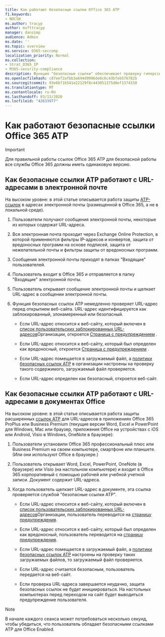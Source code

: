 ```yaml
---
title: Как работают безопасные ссылки Office 365 ATP
f1.keywords:
- NOCSH
ms.author: tracyp
author: msfttracyp
manager: dansimp
audience: Admin
ms.date: ''
ms.topic: overview
ms.service: O365-seccomp
localization_priority: Normal
ms.collection:
- Strat_O365_IP
- M365-security-compliance
description: Функция "безопасные ссылки" обеспечивает проверку гиперссылок в документах Office и в сообщениях электронной почты. Прочтите эту статью, чтобы узнать, как работают безопасные ссылки ATP.
ms.openlocfilehash: c87eef2afbb3a694d9906de0c6c43bfeb576782b
ms.sourcegitcommit: 93e6bf1b541e22129f8c443051375d0ef1374150
ms.translationtype: MT
ms.contentlocale: ru-RU
ms.lasthandoff: 03/13/2020
ms.locfileid: "42633977"
---
```

# <a name="how-office-365-atp-safe-links-works"></a>Как работают безопасные ссылки Office 365 ATP
> [!IMPORTANT] 
> Для правильной работы ссылок Office 365 ATP для безопасной работы все службы Office 365 должны иметь одинаковую версию.
         
## <a name="how-atp-safe-links-works-with-urls-in-email"></a>Как безопасные ссылки ATP работают с URL-адресами в электронной почте

На высоком уровне: в этой статье описывается работа защиты [ATP-ссылок](atp-safe-links.md) в адресах электронной почты (размещенной в Office 365, а не в локальной среде).
  
1. Пользователи получают сообщения электронной почты, некоторые из которых содержат URL-адреса.
    
2. Вся электронная почта проходит через Exchange Online Protection, в которой применяются фильтры IP-адресов и конвертов, защита от вредоносных программ на основе подписей, защита от нежелательной почты и фильтры защиты от вредоносных программ. 
    
3. Сообщения электронной почты приходят в папках "Входящие" пользователей.
    
4. Пользователь входит в Office 365 и отправляется в папку "Входящие" электронной почты.
    
5. Пользователь открывает сообщение электронной почты и щелкает URL-адрес в сообщении электронной почты.
    
6. Функция безопасных ссылок ATP немедленно проверяет URL-адрес перед открытием веб-сайта. URL-адрес идентифицируется как заблокированный, злонамеренный или безопасный.
        
   - Если URL-адрес относится к веб-сайту, который включен в [список пользовательских заблокированных URL-адресов](set-up-a-custom-blocked-urls-list-wtih-atp.md)Организации, откроется [Страница с предупреждением](atp-safe-links-warning-pages.md) . 
    
   - Если URL-адрес относится к веб-сайту, который был определен как вредоносный, откроется [Страница с предупреждением](atp-safe-links-warning-pages.md) . 
    
   - Если URL-адрес помещается в загружаемый файл, а [политики безопасных ссылок ATP](set-up-atp-safe-links-policies.md) в организации настроены на проверку такого содержимого, загружаемый файл проверяется. 
    
   - Если URL-адрес определен как безопасный, откроется веб-сайт.
    
## <a name="how-atp-safe-links-works-with-urls-in-office-documents"></a>Как безопасные ссылки ATP работают с URL-адресами в документах Office 

На высоком уровне: в этой статье описывается работа защиты расширенных [ссылок ATP](atp-safe-links.md) для URL-адресов в приложениях Office 365 ProPlus или Business Premium (текущие версии Word, Excel и PowerPoint для Windows, Mac или браузер, приложения Office на устройствах с iOS или Android, Visio в Windows, OneNote в браузере):
  
1. Пользователи установили Office 365 профессиональный плюс или Business Premium на своем компьютере, смартфоне или планшете. (Или они используют Office в браузере.)
    
2. Пользователь открывает Word, Excel, PowerPoint, OneNote (в браузере) или Visio (на настольном компьютере) и входит в Office 365 корпоративный с помощью рабочей или учебной учетной записи. Документ содержит URL-адреса.
    
3. Когда пользователь щелкает URL-адрес в документе, эта ссылка проверяется службой "безопасные ссылки ATP".
    
   - Если URL-адрес относится к веб-сайту, который включен в [список пользовательских заблокированных URL-адресов](set-up-a-custom-blocked-urls-list-wtih-atp.md)Организации, пользователь переводится на [страницу предупреждения](atp-safe-links-warning-pages.md).
    
   - Если URL-адрес относится к веб-сайту, который был определен как вредоносный, пользователь переводится на [страницу предупреждения](atp-safe-links-warning-pages.md).
    
   - Если URL-адрес помещается в загружаемый файл, а [политики безопасных ссылок ATP](set-up-atp-safe-links-policies.md) настроены на проверку таких загружаемых файлов, то загружаемый файл проверяется. 
    
   - Если URL-адрес считается безопасным, пользователь передается на веб-сайт.
      
   - Если проверка URL-адреса завершается неудачно, защита безопасных ссылок не будет инициироваться. На настольных компьютерах перед переходом на сайт будет выводиться предупреждение пользователя.
      
> [!NOTE]
> В начале каждого сеанса может потребоваться несколько секунд, чтобы убедиться, что пользователь обладает безопасными ссылками ATP для Office Enabled. 
      
